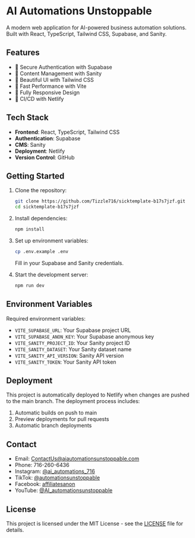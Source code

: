 # AI Automations Unstoppable

A modern web application for AI-powered business automation solutions. Built with React, TypeScript, Tailwind CSS, Supabase, and Sanity.

## Features

- 🔐 Secure Authentication with Supabase
- 📝 Content Management with Sanity
- 🎨 Beautiful UI with Tailwind CSS
- 🚀 Fast Performance with Vite
- 📱 Fully Responsive Design
- 🔄 CI/CD with Netlify

## Tech Stack

- **Frontend**: React, TypeScript, Tailwind CSS
- **Authentication**: Supabase
- **CMS**: Sanity
- **Deployment**: Netlify
- **Version Control**: GitHub

## Getting Started

1. Clone the repository:
   ```bash
   git clone https://github.com/Tizzle716/sicktemplate-b17s7jzf.git
   cd sicktemplate-b17s7jzf
   ```

2. Install dependencies:
   ```bash
   npm install
   ```

3. Set up environment variables:
   ```bash
   cp .env.example .env
   ```
   Fill in your Supabase and Sanity credentials.

4. Start the development server:
   ```bash
   npm run dev
   ```

## Environment Variables

Required environment variables:
- `VITE_SUPABASE_URL`: Your Supabase project URL
- `VITE_SUPABASE_ANON_KEY`: Your Supabase anonymous key
- `VITE_SANITY_PROJECT_ID`: Your Sanity project ID
- `VITE_SANITY_DATASET`: Your Sanity dataset name
- `VITE_SANITY_API_VERSION`: Sanity API version
- `VITE_SANITY_TOKEN`: Your Sanity API token

## Deployment

This project is automatically deployed to Netlify when changes are pushed to the main branch. The deployment process includes:

1. Automatic builds on push to main
2. Preview deployments for pull requests
3. Automatic branch deployments

## Contact

- Email: ContactUs@aiautomationsunstoppable.com
- Phone: 716-260-6436
- Instagram: [@ai_automations_716](https://www.instagram.com/ai_automations_716)
- TikTok: [@automationsunstoppable](https://www.tiktok.com/@automationsunstoppable)
- Facebook: [affiliatesanon](https://facebook.com/affiliatesanon)
- YouTube: [@AI_automationsunstoppable](https://youtube.com/@AI_automationsunstoppable)

## License

This project is licensed under the MIT License - see the [LICENSE](LICENSE) file for details.